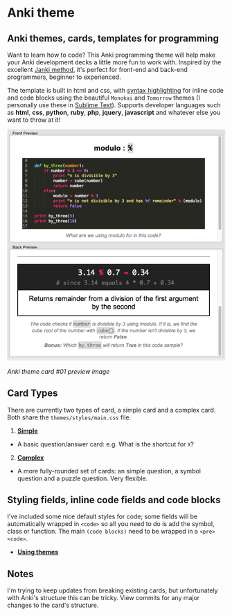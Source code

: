 # Anki theme
## Anki themes, cards, templates for programming

Want to learn how to code? This Anki programming theme will help make your Anki development decks a little more fun to work with. Inspired by the excellent [Janki method](http://www.jackkinsella.ie/2011/12/05/janki-method.html), it's perfect for front-end and back-end programmers, beginner to experienced.

The template is built in html and css, with [syntax highlighting](themes/styles/README.md) for inline code and code blocks using the beautiful `Monokai` and `Tomorrow` themes (I personally use these in [Sublime Text](http://www.sublimetext.com)). Supports developer languages such as **html**, **css**, **python**, **ruby**, **php**, **jquery**, **javascript** and whatever else you want to throw at it!

![Preview image](./img/preview.png)

*Anki theme card #01 preview image*

## Card Types
There are currently two types of card, a simple card and a complex card. Both share the `themes/styles/main.css` file.

1. **[Simple](themes/simple/README.md)**
  - A basic question/answer card: e.g. What is the shortcut for `X`?
2. **[Complex](themes/complex/README.md)**
  - A more fully-rounded set of cards: an simple question, a symbol question and a puzzle question. Very flexible.


## Styling fields, inline code fields and code blocks

I've included some nice default styles for code; some fields will be automatically wrapped in `<code>` so all you need to do is add the symbol, class or function. The main `(code blocks)` need to be wrapped in a `<pre><code>`.

- **[Using themes](themes/styles/README.md)**


## Notes

I'm trying to keep updates from breaking existing cards, but unfortunately with Anki's structure this can be tricky. View commits for any major changes to the card's structure.
